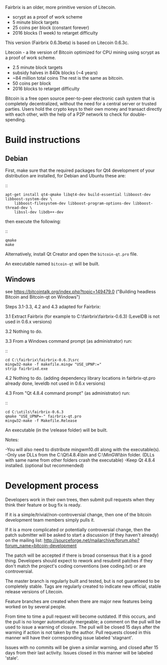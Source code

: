 Fairbrix is an older, more primitive version of Litecoin.
 - scrypt as a proof of work scheme
 - 5 minute block targets
 - 25 coins per block (constant forever)
 - 2016 blocks (1 week) to retarget difficulty

This version (Fairbrix 0.6.3beta) is based on Litecoin 0.6.3c.

Litecoin - a lite version of Bitcoin optimized for CPU mining using scrypt as a proof of work scheme.
 - 2.5 minute block targets
 - subsidy halves in 840k blocks (~4 years)
 - ~84 million total coins
The rest is the same as bitcoin.
 - 50 coins per block
 - 2016 blocks to retarget difficulty

Bitcoin is a free open source peer-to-peer electronic cash system that is
completely decentralized, without the need for a central server or trusted
parties.  Users hold the crypto keys to their own money and transact directly
with each other, with the help of a P2P network to check for double-spending.


Build instructions 
===================

Debian
-------

First, make sure that the required packages for Qt4 development of your
distribution are installed, for Debian and Ubuntu these are:

::

    apt-get install qt4-qmake libqt4-dev build-essential libboost-dev libboost-system-dev \
        libboost-filesystem-dev libboost-program-options-dev libboost-thread-dev \
        libssl-dev libdb++-dev

then execute the following:

::

    qmake
    make

Alternatively, install Qt Creator and open the `bitcoin-qt.pro` file.

An executable named `bitcoin-qt` will be built.


Windows
--------

see https://bitcointalk.org/index.php?topic=149479.0
("Building headless Bitcoin and Bitcoin-qt on Windows")


Steps 3.1-3.3, 4.2 and 4.3 adapted for Fairbrix:


3.1 Extract Fairbrix (for example to C:\fairbrix\fairbrix-0.6.3) 
    (LevelDB is not used in 0.6.x versions)


3.2 Nothing to do.


3.3 From a Windows command prompt (as administrator) run:

::

    cd C:\fairbrix\fairbrix-0.6.3\src
    mingw32-make -f makefile.mingw "USE_UPNP:="
    strip fairbrixd.exe


4.2 Nothing to do.
    (adding dependency library locations in fairbrix-qt.pro already done,
    leveldb not used in 0.6.x versions)


4.3 From "Qt 4.8.4 command prompt" (as administrator) run:

::

    cd C:\utils\fairbrix-0.6.3
    qmake "USE_UPNP=-" fairbrix-qt.pro
    mingw32-make -f Makefile.Release

An executable (in the \release folder) will be built.

Notes:

-You will also need to distribute mingwm10.dll along with the executable(s).
-Only use DLLs from the C:\Qt\4.8.4\bin and C:\MinGW\bin folder.
 (DLLs with same name from other folders crash the executable)
-Keep Qt 4.8.4 installed. (optional but recommended)


Development process
===================

Developers work in their own trees, then submit pull requests when
they think their feature or bug fix is ready.

If it is a simple/trivial/non-controversial change, then one of the
bitcoin development team members simply pulls it.

If it is a more complicated or potentially controversial
change, then the patch submitter will be asked to start a
discussion (if they haven't already) on the mailing list:
http://sourceforge.net/mailarchive/forum.php?forum_name=bitcoin-development

The patch will be accepted if there is broad consensus that it is a
good thing.  Developers should expect to rework and resubmit patches
if they don't match the project's coding conventions (see coding.txt)
or are controversial.

The master branch is regularly built and tested, but is not guaranteed
to be completely stable. Tags are regularly created to indicate new
official, stable release versions of Litecoin.

Feature branches are created when there are major new features being
worked on by several people.

From time to time a pull request will become outdated. If this occurs, and
the pull is no longer automatically mergeable; a comment on the pull will
be used to issue a warning of closure. The pull will be closed 15 days
after the warning if action is not taken by the author. Pull requests closed
in this manner will have their corresponding issue labeled 'stagnant'.

Issues with no commits will be given a similar warning, and closed after
15 days from their last activity. Issues closed in this manner will be 
labeled 'stale'. 
